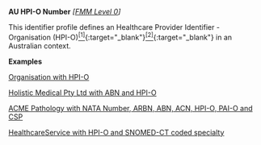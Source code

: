 **AU HPI-O Number**  *[[FMM Level 0](guidance.html)]*

This identifier profile defines an Healthcare Provider Identifier - Organisation (HPI-O)[<sup>[1]</sup>](https://meteor.aihw.gov.au/content/index.phtml/itemId/426830){:target="_blank"}[<sup>[2]</sup>](https://developer.digitalhealth.gov.au/specifications/national-infrastructure/ep-1826-2014/nehta-1163-2010){:target="_blank"} in an Australian context.

**Examples**

[Organisation with HPI-O](Organization-example0.html)

[Holistic Medical Pty Ltd with ABN and HPI-O](Organization-example2.html)

[ACME Pathology with NATA Number, ARBN, ABN, ACN, HPI-O, PAI-O and CSP](Organization-f799e349-0385-4fbc-a2aa-b5b50af957ea.html)

[HealthcareService with HPI-O and SNOMED-CT coded specialty](HealthcareService-example0.html)
